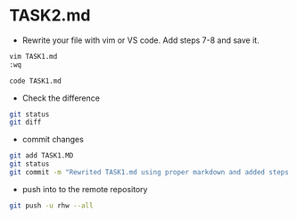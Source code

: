 # TASK2.md

* Rewrite your file with vim or VS code. Add steps 7-8 and save it.

```bash
vim TASK1.md
:wq

code TASK1.md

```

* Check the difference

```bash
git status
git diff
```

* commit changes

```bash
git add TASK1.MD 
git status
git commit -m "Rewrited TASK1.md using proper markdown and added steps 7-8"
```

* push into to the remote repository

```bash
git push -u rhw --all
```
